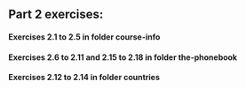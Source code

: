 ## Part 2 exercises:

#### Exercises 2.1 to 2.5 in folder course-info

#### Exercises 2.6 to 2.11 and 2.15 to 2.18 in folder the-phonebook

#### Exercises 2.12 to 2.14 in folder countries

